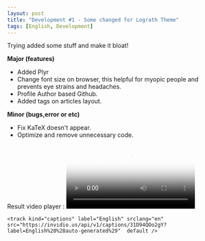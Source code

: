 ```yaml
---
layout: post
title: "Development #1 - Some changed for Lograth Theme"
tags: [English, Development]
---
```


Trying added some stuff and make it bloat!

**Major (features)**
- Added Plyr
- Change font size on browser, this helpful for myopic people and prevents eye strains and headaches.
- Profile Author based Github.
- Added tags on articles layout.

**Minor (bugs,error or etc)**
- Fix KaTeX doesn't appear.
- Optimize and remove unnecessary code.

Result video player :
<video poster="https://invidio.us/vi/31D94QOo2gY/maxres.jpg" id="player" playsinline controls>
    <source src="https://invidio.us/latest_version?id=31D94QOo2gY&itag=43" type="video/webm" />

    <track kind="captions" label="English" srclang="en" src="https://invidio.us/api/v1/captions/31D94QOo2gY?label=English%20%28auto-generated%29"  default />
</video>

